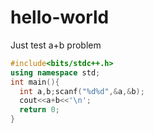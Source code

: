 # hello-world
Just test
a+b problem
```cpp
#include<bits/stdc++.h>
using namespace std;
int main(){
  int a,b;scanf("%d%d",&a,&b);
  cout<<a+b<<'\n';
  return 0;
}
```
